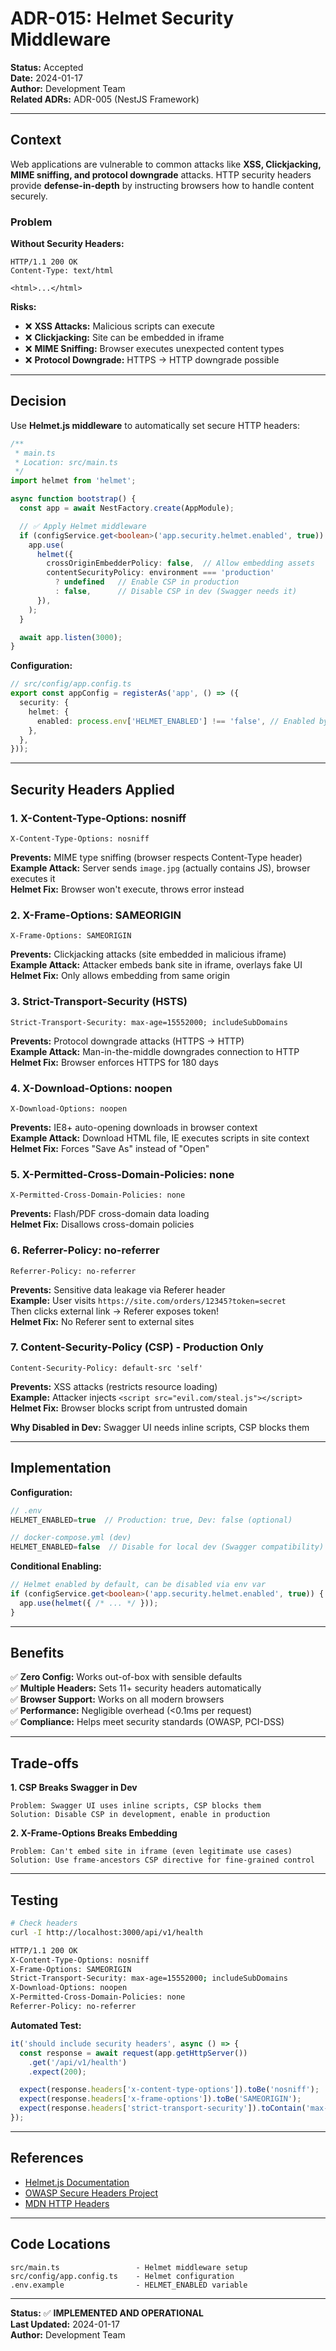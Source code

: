 # ADR-015: Helmet Security Middleware

**Status:** Accepted  
**Date:** 2024-01-17  
**Author:** Development Team  
**Related ADRs:** ADR-005 (NestJS Framework)

---

## Context

Web applications are vulnerable to common attacks like **XSS, Clickjacking, MIME sniffing, and protocol downgrade** attacks. HTTP security headers provide **defense-in-depth** by instructing browsers how to handle content securely.

### Problem

**Without Security Headers:**
```http
HTTP/1.1 200 OK
Content-Type: text/html

<html>...</html>
```

**Risks:**
- ❌ **XSS Attacks:** Malicious scripts can execute
- ❌ **Clickjacking:** Site can be embedded in iframe
- ❌ **MIME Sniffing:** Browser executes unexpected content types
- ❌ **Protocol Downgrade:** HTTPS → HTTP downgrade possible

---

## Decision

Use **Helmet.js middleware** to automatically set secure HTTP headers:

```typescript
/**
 * main.ts
 * Location: src/main.ts
 */
import helmet from 'helmet';

async function bootstrap() {
  const app = await NestFactory.create(AppModule);

  // ✅ Apply Helmet middleware
  if (configService.get<boolean>('app.security.helmet.enabled', true)) {
    app.use(
      helmet({
        crossOriginEmbedderPolicy: false,  // Allow embedding assets
        contentSecurityPolicy: environment === 'production' 
          ? undefined   // Enable CSP in production
          : false,      // Disable CSP in dev (Swagger needs it)
      }),
    );
  }

  await app.listen(3000);
}
```

**Configuration:**
```typescript
// src/config/app.config.ts
export const appConfig = registerAs('app', () => ({
  security: {
    helmet: {
      enabled: process.env['HELMET_ENABLED'] !== 'false', // Enabled by default
    },
  },
}));
```

---

## Security Headers Applied

### 1. X-Content-Type-Options: nosniff
```http
X-Content-Type-Options: nosniff
```
**Prevents:** MIME type sniffing (browser respects Content-Type header)  
**Example Attack:** Server sends `image.jpg` (actually contains JS), browser executes it  
**Helmet Fix:** Browser won't execute, throws error instead

### 2. X-Frame-Options: SAMEORIGIN
```http
X-Frame-Options: SAMEORIGIN
```
**Prevents:** Clickjacking attacks (site embedded in malicious iframe)  
**Example Attack:** Attacker embeds bank site in iframe, overlays fake UI  
**Helmet Fix:** Only allows embedding from same origin

### 3. Strict-Transport-Security (HSTS)
```http
Strict-Transport-Security: max-age=15552000; includeSubDomains
```
**Prevents:** Protocol downgrade attacks (HTTPS → HTTP)  
**Example Attack:** Man-in-the-middle downgrades connection to HTTP  
**Helmet Fix:** Browser enforces HTTPS for 180 days

### 4. X-Download-Options: noopen
```http
X-Download-Options: noopen
```
**Prevents:** IE8+ auto-opening downloads in browser context  
**Example Attack:** Download HTML file, IE executes scripts in site context  
**Helmet Fix:** Forces "Save As" instead of "Open"

### 5. X-Permitted-Cross-Domain-Policies: none
```http
X-Permitted-Cross-Domain-Policies: none
```
**Prevents:** Flash/PDF cross-domain data loading  
**Helmet Fix:** Disallows cross-domain policies

### 6. Referrer-Policy: no-referrer
```http
Referrer-Policy: no-referrer
```
**Prevents:** Sensitive data leakage via Referer header  
**Example:** User visits `https://site.com/orders/12345?token=secret`  
Then clicks external link → Referer exposes token!  
**Helmet Fix:** No Referer sent to external sites

### 7. Content-Security-Policy (CSP) - Production Only
```http
Content-Security-Policy: default-src 'self'
```
**Prevents:** XSS attacks (restricts resource loading)  
**Example:** Attacker injects `<script src="evil.com/steal.js"></script>`  
**Helmet Fix:** Browser blocks script from untrusted domain

**Why Disabled in Dev:** Swagger UI needs inline scripts, CSP blocks them

---

## Implementation

**Configuration:**
```typescript
// .env
HELMET_ENABLED=true  // Production: true, Dev: false (optional)

// docker-compose.yml (dev)
HELMET_ENABLED=false  // Disable for local dev (Swagger compatibility)
```

**Conditional Enabling:**
```typescript
// Helmet enabled by default, can be disabled via env var
if (configService.get<boolean>('app.security.helmet.enabled', true)) {
  app.use(helmet({ /* ... */ }));
}
```

---

## Benefits

✅ **Zero Config:** Works out-of-box with sensible defaults  
✅ **Multiple Headers:** Sets 11+ security headers automatically  
✅ **Browser Support:** Works on all modern browsers  
✅ **Performance:** Negligible overhead (<0.1ms per request)  
✅ **Compliance:** Helps meet security standards (OWASP, PCI-DSS)  

---

## Trade-offs

**1. CSP Breaks Swagger in Dev**
```
Problem: Swagger UI uses inline scripts, CSP blocks them
Solution: Disable CSP in development, enable in production
```

**2. X-Frame-Options Breaks Embedding**
```
Problem: Can't embed site in iframe (even legitimate use cases)
Solution: Use frame-ancestors CSP directive for fine-grained control
```

---

## Testing

```bash
# Check headers
curl -I http://localhost:3000/api/v1/health

HTTP/1.1 200 OK
X-Content-Type-Options: nosniff
X-Frame-Options: SAMEORIGIN
Strict-Transport-Security: max-age=15552000; includeSubDomains
X-Download-Options: noopen
X-Permitted-Cross-Domain-Policies: none
Referrer-Policy: no-referrer
```

**Automated Test:**
```typescript
it('should include security headers', async () => {
  const response = await request(app.getHttpServer())
    .get('/api/v1/health')
    .expect(200);

  expect(response.headers['x-content-type-options']).toBe('nosniff');
  expect(response.headers['x-frame-options']).toBe('SAMEORIGIN');
  expect(response.headers['strict-transport-security']).toContain('max-age');
});
```

---

## References

- [Helmet.js Documentation](https://helmetjs.github.io/)
- [OWASP Secure Headers Project](https://owasp.org/www-project-secure-headers/)
- [MDN HTTP Headers](https://developer.mozilla.org/en-US/docs/Web/HTTP/Headers)

---

## Code Locations

```
src/main.ts                 - Helmet middleware setup
src/config/app.config.ts    - Helmet configuration
.env.example                - HELMET_ENABLED variable
```

---

**Status:** ✅ **IMPLEMENTED AND OPERATIONAL**  
**Last Updated:** 2024-01-17  
**Author:** Development Team
